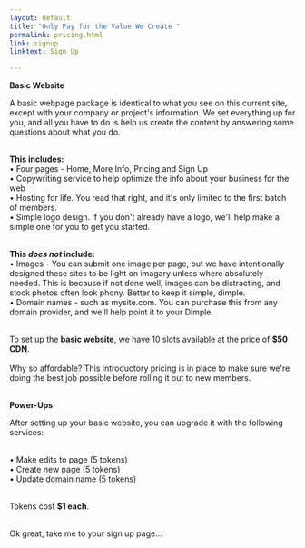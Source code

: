 ```yaml
---
layout: default
title: "Only Pay for the Value We Create " 
permalink: pricing.html
link: signup
linktext: Sign Up 

---
```


<b>Basic Website</b> <br />

A basic webpage package is identical to what you see on this current site, except with your company or project's information. We set everything up for you, and all you have to do is help us create the content by answering some questions about what you do. <br /><br />

<b>This includes:</b><br />
• Four pages - Home, More Info, Pricing and Sign Up <br />
• Copywriting service to help optimize the info about your business for the web<br />
• Hosting for life. You read that right, and it's only limited to the first batch of members. <br />
• Simple logo design. If you don't already have a logo, we'll help make a simple one for you to get you started. 
 <br /><br />

 <b>This <i>does not</i> include:</b><br/> 
 • Images - You can submit one image per page, but we have intentionally designed these sites to be light on imagary unless where absolutely needed. This is because if not done well, images can be distracting, and stock photos often look phony. Better to keep it simple, dimple. <br />
 • Domain names - such as mysite.com. You can purchase this from any domain provider, and we'll help point it to your Dimple. <br />  <br />

<span class="orange">To set up the <b>basic website</b>, we have 10 slots available at the price of <b>$50 CDN</b></span>. <br /><br /> Why so affordable? This introductory pricing is in place to make sure we're doing the best job possible before rolling it out to new members. 
<br /><br />

<b>Power-Ups</b> <br />

After setting up your basic website, you can upgrade it with the following services: <br /> <br />

• Make edits to page (5 tokens) <br />
• Create new page (5 tokens) <br />
• Update domain name (5 tokens) <br /><br />

<span class="orange">Tokens cost <b>$1 each</b>. </span><br /><br />

Ok great, take me to your sign up page...

